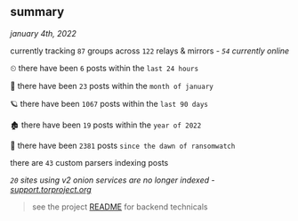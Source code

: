 
## summary
_january 4th, 2022_

currently tracking `87` groups across `122` relays & mirrors - _`54` currently online_

⏲ there have been `6` posts within the `last 24 hours`

🦈 there have been `23` posts within the `month of january`

🪐 there have been `1067` posts within the `last 90 days`

🏚 there have been `19` posts within the `year of 2022`

🦕 there have been `2381` posts `since the dawn of ransomwatch`

there are `43` custom parsers indexing posts

_`20` sites using v2 onion services are no longer indexed - [support.torproject.org](https://support.torproject.org/onionservices/v2-deprecation/)_

> see the project [README](https://github.com/thetanz/ransomwatch#ransomwatch--) for backend technicals
